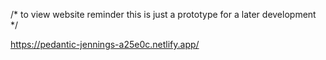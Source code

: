 /* to view website reminder this is just a prototype for a later development */

https://pedantic-jennings-a25e0c.netlify.app/
